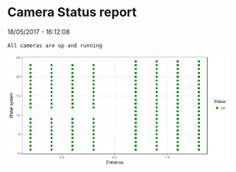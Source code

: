 Camera Status report
================
18/05/2017 - 16:12:08

    All cameras are up and running

![](camreport_files/figure-markdown_github/unnamed-chunk-2-1.png)
